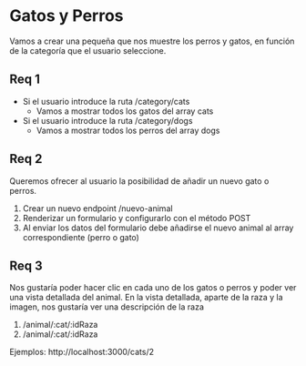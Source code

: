 # Gatos y Perros

Vamos a crear una pequeña que nos muestre los perros y gatos, en función de la categoría que el usuario seleccione.

## Req 1

- Si el usuario introduce la ruta /category/cats
  - Vamos a mostrar todos los gatos del array cats
- Si el usuario introduce la ruta /category/dogs
  - Vamos a mostrar todos los perros del array dogs


## Req 2

Queremos ofrecer al usuario la posibilidad de añadir un nuevo gato o perros.
1. Crear un nuevo endpoint /nuevo-animal
2. Renderizar un formulario y configurarlo con el método POST
3. Al enviar los datos del formulario debe añadirse el nuevo animal al array correspondiente (perro o gato)

## Req 3

Nos gustaría poder hacer clic en cada uno de los gatos o perros y poder ver una vista detallada del animal. En la vista detallada, aparte de la raza y la imagen, nos gustaría ver una descripción de la raza

1. /animal/:cat/:idRaza  
2. /animal/:cat/:idRaza

Ejemplos: http://localhost:3000/cats/2